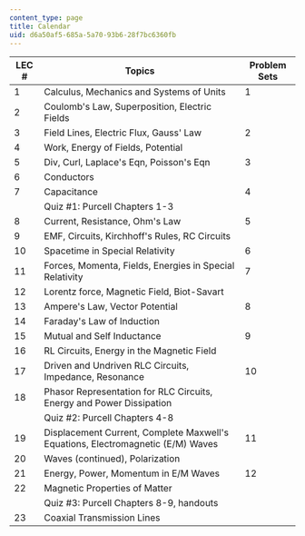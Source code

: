 ```yaml
---
content_type: page
title: Calendar
uid: d6a50af5-685a-5a70-93b6-28f7bc6360fb
---
```


| LEC # | Topics | Problem Sets |
| --- | --- | --- |
| 1 | Calculus, Mechanics and Systems of Units | 1 |
| 2 | Coulomb's Law, Superposition, Electric Fields |  |
| 3 | Field Lines, Electric Flux, Gauss' Law | 2 |
| 4 | Work, Energy of Fields, Potential |  |
| 5 | Div, Curl, Laplace's Eqn, Poisson's Eqn | 3 |
| 6 | Conductors |  |
| 7 | Capacitance | 4 |
|  | Quiz #1: Purcell Chapters 1-3 |  |
| 8 | Current, Resistance, Ohm's Law | 5 |
| 9 | EMF, Circuits, Kirchhoff's Rules, RC Circuits |  |
| 10 | Spacetime in Special Relativity | 6 |
| 11 | Forces, Momenta, Fields, Energies in Special Relativity | 7 |
| 12 | Lorentz force, Magnetic Field, Biot-Savart |  |
| 13 | Ampere's Law, Vector Potential | 8 |
| 14 | Faraday's Law of Induction |  |
| 15 | Mutual and Self Inductance | 9 |
| 16 | RL Circuits, Energy in the Magnetic Field |  |
| 17 | Driven and Undriven RLC Circuits, Impedance, Resonance | 10 |
| 18 | Phasor Representation for RLC Circuits, Energy and Power Dissipation |  |
|  | Quiz #2: Purcell Chapters 4-8 |  |
| 19 | Displacement Current, Complete Maxwell's Equations, Electromagnetic (E/M) Waves | 11 |
| 20 | Waves (continued), Polarization |  |
| 21 | Energy, Power, Momentum in E/M Waves | 12 |
| 22 | Magnetic Properties of Matter |  |
|  | Quiz #3: Purcell Chapters 8-9, handouts |  |
| 23 | Coaxial Transmission Lines |